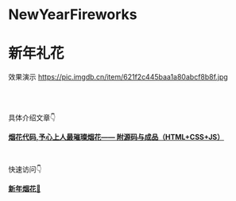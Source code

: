 # NewYearFireworks

# 新年礼花


效果演示
https://pic.imgdb.cn/item/621f2c445baa1a80abcf8b8f.jpg


<br>
<br>

具体介绍文章👇

 [**烟花代码,予心上人最璀璨烟花—— 附源码与成品（HTML+CSS+JS）** ](https://blog.csdn.net/qq_41103843/article/details/122757901) 

<br>


快速访问👇

[**新年烟花**🎉](https://fireworks.uiuing.com/) 


